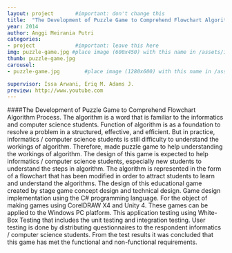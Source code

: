 ```yaml
---
layout: project       #important: don't change this
title:  "The Development of Puzzle Game to Comprehend Flowchart Algorithm Process"
year: 2014
author: Anggi Meirania Putri
categories:
- project             #important: leave this here
img: puzzle-game.jpg #place image (600x450) with this name in /assets/img/project/
thumb: puzzle-game.jpg
carousel:
- puzzle-game.jpg        #place image (1280x600) with this name in /assets/img/project/carousel/  

supervisor: Issa Arwani, Eriq M. Adams J.
preview: http://www.youtube.com
---
```

####The Development of Puzzle Game to Comprehend Flowchart Algorithm Process.
The algorithm is a word that is familiar to the informatics and computer science students. Function of algorithm is as a foundation to resolve a problem in a structured, effective, and efficient. But in practice, informatics / computer science students is still difficulty to understand the workings of algorithm. Therefore, made puzzle game to help understanding the workings of algorithm. The design of this game is expected to help informatics / computer science students, especially new students to understand the steps in algorithm. The algorithm is represented in the form of a flowchart that has been modified in order to attract students to learn and understand the algorithms.
The design of this educational game created by stage game concept design and technical design. Game design implementation using the C# programming language. For the object of making games using CorelDRAW X4 and Unity 4. These games can be applied to the Windows PC platform. This application testing using White-Box Testing that includes the unit testing and integration testing. User testing is done by distributing questionnaires to the respondent informatics / computer science students. From the test results it was concluded that this game has met the functional and non-functional requirements.
